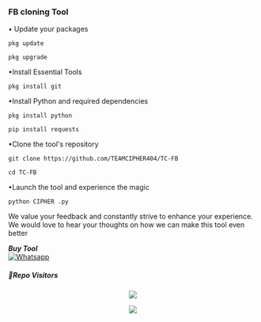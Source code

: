 ### FB cloning Tool

• Update your packages
```
pkg update
```
```
pkg upgrade
```
•Install Essential Tools
```
pkg install git
```
•Install Python and required dependencies
```
pkg install python
```
```
pip install requests
```
•Clone the tool's repository
```
git clone https://github.com/TEAMCIPHER404/TC-FB
```
```
cd TC-FB
```
•Launch the tool and experience the magic
```
python CIPHER .py
```
We value your feedback and constantly strive to enhance your experience. We would love to hear your thoughts on how we can make this tool even better


 ___Buy Tool___</br>
 [![Whatsapp](https://img.shields.io/badge/Whatsapp-TOXIC-deepgreen?style=flat-square&logo=whatsapp)](https://wa.me/+8801905571136)



##### 👀Repo Visitors

<p align="center"> 
<img src="https://profile-counter.glitch.me/TC-FB/count.svg"/>
</p>

<p align="center"> 
<img src="https://syberfusion.onrender.com/anim/visit-count/TC-FB"/>
</p>


